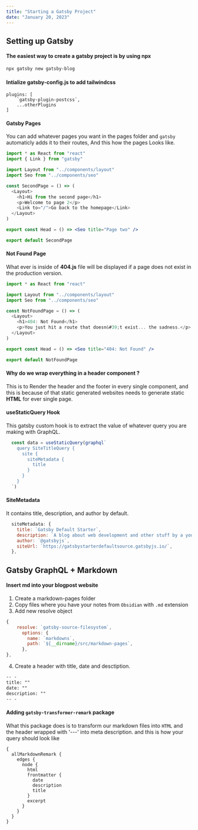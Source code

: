 ```yaml
---
title: "Starting a Gatsby Project"
date: "January 20, 2023"
---
```


## Setting up Gatsby
#### The easiest way to create a gatsby project is by using npx
```powershell
npx gatsby new gatsby-blog
```

#### Intialize gatsby-config.js to add tailwindcss
```tsx
plugins: [
    `gatsby-plugin-postcss`,
    ...otherPlugins
]
```


#### Gatsby Pages
You can add whatever pages you want in the pages folder and `gatsby` automaticly adds it to their routes, And this how the pages Looks like.
```jsx
import * as React from "react"
import { Link } from "gatsby"

import Layout from "../components/layout"
import Seo from "../components/seo"

const SecondPage = () => (
  <Layout>
    <h1>Hi from the second page</h1>
    <p>Welcome to page 2</p>
    <Link to="/">Go back to the homepage</Link>
  </Layout>
)

export const Head = () => <Seo title="Page two" />

export default SecondPage
```

#### Not Found Page
What ever is inside of **404.js** file will be displayed if a page does not exist in the production version.
```jsx
import * as React from "react"

import Layout from "../components/layout"
import Seo from "../components/seo"

const NotFoundPage = () => (
  <Layout>
    <h1>404: Not Found</h1>
    <p>You just hit a route that doesn&#39;t exist... the sadness.</p>
  </Layout>
)

export const Head = () => <Seo title="404: Not Found" />

export default NotFoundPage
```

#### Why do we wrap everything in a header component ?
This is to Render the header and the footer in every single component, and this is because of that static generated websites needs to generate static **HTML** for ever single page.

#### useStaticQuery Hook
This gatsby custom hook is to extract the value of whatever query you are making with GraphQL.
```jsx
  const data = useStaticQuery(graphql`
    query SiteTitleQuery {
      site {
        siteMetadata {
          title
        }
      }
    }
  `)
```

#### SiteMetadata
It contains title, description, and author by default.
```js
  siteMetadata: {
    title: `Gatsby Default Starter`,
    description: `A blog about web development and other stuff by a young, aspiring developer.`,
    author: `@gatsbyjs`,
    siteUrl: `https://gatsbystarterdefaultsource.gatsbyjs.io/`,
  },
```

## Gatsby GraphQL + Markdown


#### Insert md into your blogpost website
1. Create a markdown-pages folder
2. Copy files where you have your notes from `Obsidian` with `.md` extension
3. Add new resolve object 
```js
{
	resolve: `gatsby-source-filesystem`,
	  options: {
		name: `markdowns`,
		path: `${__dirname}/src/markdown-pages`,
	  },
},
```
4. Create a header with title, date and desctiption.
```md
-- -
title: ""
date: ""
description: ""
-- -
```


#### Adding `gatsby-transformer-remark` package
What this package does is to transform our markdown files into `HTML` and the header wrapped with '---' into meta description.
and this is how your query should look like
```gql
{
  allMarkdownRemark {
    edges {
      node {
        html
        frontmatter {
          date
          description
          title
        }
        excerpt
      }
    }
  }
}
```

